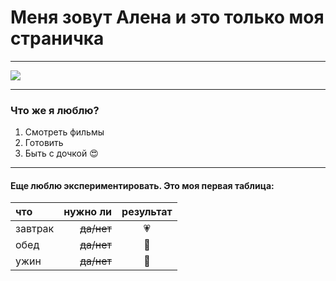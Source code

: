 # Меня зовут Алена и это только моя страничка
---
![ ](https://disk.yandex.ru/client/disk/%D1%84%D0%BE%D1%82%D0%BE%D1%81%D0%B5%D1%81%D1%81%D0%B8%D0%B8/%D0%BB%D1%83%D1%87%D1%88%D0%B5%D0%B5%20%D0%B2%20%D1%8F%D0%B1%D0%BB%D0%BE%D0%BD%D1%8F%D1%85?idApp=client&dialog=slider&idDialog=%2Fdisk%2F%D1%84%D0%BE%D1%82%D0%BE%D1%81%D0%B5%D1%81%D1%81%D0%B8%D0%B8%2F%D0%BB%D1%83%D1%87%D1%88%D0%B5%D0%B5%20%D0%B2%20%D1%8F%D0%B1%D0%BB%D0%BE%D0%BD%D1%8F%D1%85%2F1%20(66).jpg)

---
### Что же я люблю?

1. Смотреть фильмы
2. Готовить
3. Быть с дочкой :heart_eyes:
   
***
#### Eще люблю экспериментировать. Это моя первая таблица:
| что | нужно ли | результат |
| :-- | --: | :-: |
| завтрак | ~~да/нет~~ | :heartpulse: |
| обед  | ~~да/нет~~ | :green_heart: |
| ужин   | ~~да/нет~~ | :blue_heart: |